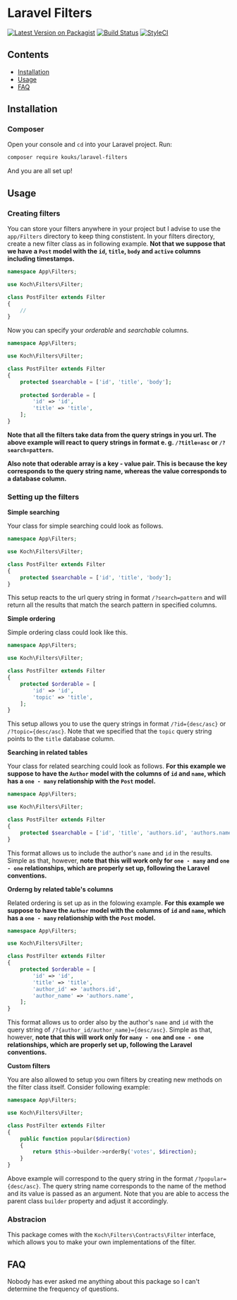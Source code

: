 # Laravel Filters

[![Latest Version on Packagist](https://img.shields.io/packagist/v/kouks/laravel-filters.svg?style=flat-square)](https://packagist.org/packages/kouks/laravel-filters)
[![Build Status](https://travis-ci.org/kouks/laravel-filters.svg?branch=master)](https://travis-ci.org/kouks/laravel-filters)
[![StyleCI](https://styleci.io/repos/73021743/shield?branch=master)](https://styleci.io/repos/73021743)


## Contents

- [Installation](#installation)
- [Usage](#usage)
- [FAQ](#faq)

## Installation

### Composer

Open your console and `cd` into your Laravel project. Run:

```bash
composer require kouks/laravel-filters
```

And you are all set up!

## Usage

### Creating filters

You can store your filters anywhere in your project but I advise to use the `app/Filters` directory to keep thing constistent. In your filters directory, create a new filter class as in following example. __Not that we suppose that we have a `Post` model with the `id`, `title`, `body` and `active` columns including timestamps.__

```php
namespace App\Filters;

use Koch\Filters\Filter;

class PostFilter extends Filter
{
    //
}
```

Now you can specify your _orderable_ and _searchable_ columns.

```php
namespace App\Filters;

use Koch\Filters\Filter;

class PostFilter extends Filter
{
    protected $searchable = ['id', 'title', 'body'];
    
    protected $orderable = [
        'id' => 'id',
        'title' => 'title',
    ];
}
```

__Note that all the filters take data from the query strings in you url. The above example will react to query strings in format e. g. `/?title=asc` or `/?search=pattern`.__

__Also note that oderable array is a key - value pair. This is because the key corresponds to the query string name, whereas the value corresponds to a database column.__

### Setting up the filters

__Simple searching__

Your class for simple searching could look as follows.

```php
namespace App\Filters;

use Koch\Filters\Filter;

class PostFilter extends Filter
{
    protected $searchable = ['id', 'title', 'body'];
}
```

This setup reacts to the url query string in format `/?search=pattern` and will return all the results that match the search pattern in specified columns.

__Simple ordering__

Simple ordering class could look like this.

```php
namespace App\Filters;

use Koch\Filters\Filter;

class PostFilter extends Filter
{
    protected $orderable = [
        'id' => 'id',
        'topic' => 'title',
    ];
}
```

This setup allows you to use the query strings in format `/?id={desc/asc}` or `/?topic={desc/asc}`. Note that we specified that the `topic` query string points to the `title` database column.

__Searching in related tables__

Your class for related searching could look as follows. __For this example we suppose to have the `Author` model with the columns of `id` and `name`, which has a `one - many` relationship with the `Post` model.__

```php
namespace App\Filters;

use Koch\Filters\Filter;

class PostFilter extends Filter
{
    protected $searchable = ['id', 'title', 'authors.id', 'authors.name'];
}
```

This format allows us to include the author's `name` and `id` in the results. Simple as that, however, __note that this will work only for `one - many` and `one - one` relationships, which are properly set up, following the Laravel conventions.__

__Orderng by related table's columns__

Related ordering is set up as in the folowing example. __For this example we suppose to have the `Author` model with the columns of `id` and `name`, which has a `one - many` relationship with the `Post` model.__

```php
namespace App\Filters;

use Koch\Filters\Filter;

class PostFilter extends Filter
{
    protected $orderable = [
        'id' => 'id', 
        'title' => 'title', 
        'author_id' => 'authors.id', 
        'author_name' => 'authors.name',
    ];
}
```

This format allows us to order also by the author's `name` and `id` with the query string of `/?{author_id/author_name}={desc/asc}`. Simple as that, however, __note that this will work only for `many - one` and `one - one` relationships, which are properly set up, following the Laravel conventions.__


__Custom filters__

You are also allowed to setup you own filters by creating new methods on the filter class itself. Consider following example:

```php
namespace App\Filters;

use Koch\Filters\Filter;

class PostFilter extends Filter
{
    public function popular($direction)
    {
        return $this->builder->orderBy('votes', $direction);
    }
}
```

Above example will correspond to the query string in the format `/?popular={desc/asc}`. The query string name corresponds to the name of the method and its value is passed as an argument. Note that you are able to access the parent class `builder` property and adjust it accordingly.

### Abstracion

This package comes with the `Koch\Filters\Contracts\Filter` interface, which allows you to make your own implementations of the filter.

## FAQ

Nobody has ever asked me anything about this package so I can't determine the frequency of questions.
